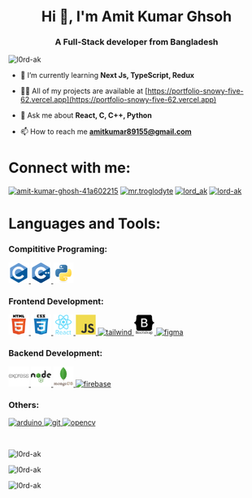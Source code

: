<h1 align="center">Hi 👋, I'm Amit Kumar Ghsoh</h1>
<h3 align="center">A Full-Stack developer from Bangladesh</h3>

<p align="left"> <img src="https://komarev.com/ghpvc/?username=l0rd-ak&label=Profile%20views&color=0e75b6&style=flat" alt="l0rd-ak" /> </p>

- 🌱 I’m currently learning **Next Js, TypeScript, Redux**

- 👨‍💻 All of my projects are available at [https://portfolio-snowy-five-62.vercel.app](https://portfolio-snowy-five-62.vercel.app)

- 💬 Ask me about **React, C, C++, Python**

- 📫 How to reach me **amitkumar89155@gmail.com**

<h1 align="left">Connect with me:</h1>
<p align="left">
<a href="https://linkedin.com/in/amit-kumar-ghosh-41a602215" target="blank"><img align="center" src="https://raw.githubusercontent.com/rahuldkjain/github-profile-readme-generator/master/src/images/icons/Social/linked-in-alt.svg" alt="amit-kumar-ghosh-41a602215" height="30" width="40" /></a>
<a href="https://fb.com/mr.troglodyte" target="blank"><img align="center" src="https://raw.githubusercontent.com/rahuldkjain/github-profile-readme-generator/master/src/images/icons/Social/facebook.svg" alt="mr.troglodyte" height="30" width="40" /></a>
<a href="https://codeforces.com/profile/lord_ak" target="blank"><img align="center" src="https://raw.githubusercontent.com/rahuldkjain/github-profile-readme-generator/master/src/images/icons/Social/codeforces.svg" alt="lord_ak" height="30" width="40" /></a>
<a href="https://www.leetcode.com/lord-ak" target="blank"><img align="center" src="https://raw.githubusercontent.com/rahuldkjain/github-profile-readme-generator/master/src/images/icons/Social/leet-code.svg" alt="lord-ak" height="30" width="40" /></a>
</p>

<h1 align="left">Languages and Tools:</h1>

<p align="left"> 
<!-- Compititive Programing part -->
<h3 align="left">Compititive Programing:</h3>
<a href="https://www.cprogramming.com/" target="_blank" rel="noreferrer"> <img src="https://raw.githubusercontent.com/devicons/devicon/master/icons/c/c-original.svg" alt="c" width="40" height="40"/> </a> 
<a href="https://www.w3schools.com/cpp/" target="_blank" rel="noreferrer"> <img src="https://raw.githubusercontent.com/devicons/devicon/master/icons/cplusplus/cplusplus-original.svg" alt="cplusplus" width="40" height="40"/> </a> 
<a href="https://www.python.org" target="_blank" rel="noreferrer"> <img src="https://raw.githubusercontent.com/devicons/devicon/master/icons/python/python-original.svg" alt="python" width="40" height="40"/> </a>
<!-- web development part -->
<br/>
<h3 align="left">Frontend Development:</h3>
<a href="https://www.w3.org/html/" target="_blank" rel="noreferrer"> <img src="https://raw.githubusercontent.com/devicons/devicon/master/icons/html5/html5-original-wordmark.svg" alt="html5" width="40" height="40"/> </a> 
<a href="https://www.w3schools.com/css/" target="_blank" rel="noreferrer"> <img src="https://raw.githubusercontent.com/devicons/devicon/master/icons/css3/css3-original-wordmark.svg" alt="css3" width="40" height="40"/> </a> 
<a href="https://reactjs.org/" target="_blank" rel="noreferrer"> <img src="https://raw.githubusercontent.com/devicons/devicon/master/icons/react/react-original-wordmark.svg" alt="react" width="40" height="40"/> </a> 
<a href="https://developer.mozilla.org/en-US/docs/Web/JavaScript" target="_blank" rel="noreferrer"> <img src="https://raw.githubusercontent.com/devicons/devicon/master/icons/javascript/javascript-original.svg" alt="javascript" width="40" height="40"/> </a> 
<a href="https://tailwindcss.com/" target="_blank" rel="noreferrer"> <img src="https://www.vectorlogo.zone/logos/tailwindcss/tailwindcss-icon.svg" alt="tailwind" width="40" height="40"/> </a> 
<a href="https://getbootstrap.com" target="_blank" rel="noreferrer"> <img src="https://raw.githubusercontent.com/devicons/devicon/master/icons/bootstrap/bootstrap-plain-wordmark.svg" alt="bootstrap" width="40" height="40"/> </a> 
<a href="https://www.figma.com/" target="_blank" rel="noreferrer"> <img src="https://www.vectorlogo.zone/logos/figma/figma-icon.svg" alt="figma" width="40" height="40"/> </a> 
<!-- Backend development part -->
<br/>
<h3 align="left">Backend Development:</h3>
<a href="https://expressjs.com" target="_blank" rel="noreferrer"> <img src="https://raw.githubusercontent.com/devicons/devicon/master/icons/express/express-original-wordmark.svg" alt="express" width="40" height="40"/> </a> 
<a href="https://nodejs.org" target="_blank" rel="noreferrer"> <img src="https://raw.githubusercontent.com/devicons/devicon/master/icons/nodejs/nodejs-original-wordmark.svg" alt="nodejs" width="40" height="40"/> </a> 
<a href="https://www.mongodb.com/" target="_blank" rel="noreferrer"> <img src="https://raw.githubusercontent.com/devicons/devicon/master/icons/mongodb/mongodb-original-wordmark.svg" alt="mongodb" width="40" height="40"/> </a>
<a href="https://firebase.google.com/" target="_blank" rel="noreferrer"> <img src="https://www.vectorlogo.zone/logos/firebase/firebase-icon.svg" alt="firebase" width="40" height="40"/> </a> 
<!-- others part -->
<br/>
<h3 align="left">Others:</h3>
<a href="https://www.arduino.cc/" target="_blank" rel="noreferrer"> <img src="https://cdn.worldvectorlogo.com/logos/arduino-1.svg" alt="arduino" width="40" height="40"/> </a> 
<a href="https://git-scm.com/" target="_blank" rel="noreferrer"> <img src="https://www.vectorlogo.zone/logos/git-scm/git-scm-icon.svg" alt="git" width="40" height="40"/> </a> 
<a href="https://opencv.org/" target="_blank" rel="noreferrer"> <img src="https://www.vectorlogo.zone/logos/opencv/opencv-icon.svg" alt="opencv" width="40" height="40"/> </a>  
</p>
<br/>
<p><img align="left" src="https://github-readme-stats.vercel.app/api/top-langs?username=l0rd-ak&show_icons=true&locale=en&layout=compact" alt="l0rd-ak" /></p>
<br/>
<p><img align="left" src="https://github-readme-stats.vercel.app/api?username=l0rd-ak&show_icons=true&locale=en" alt="l0rd-ak" /></p>
<br/>
<p><img align="left" src="https://github-readme-streak-stats.herokuapp.com/?user=l0rd-ak&" alt="l0rd-ak" /></p>


